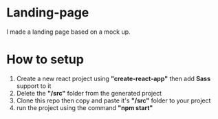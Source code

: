 # Landing-page
I made a landing page based on a mock up.
# How to setup
<ol>
<li>Create a new react project using <strong>"create-react-app"</strong> then add <strong>Sass</strong>  support to it</li>
<li>Delete the <strong>"/src"</strong> folder from the generated project</li>
<li>Clone this repo then copy and paste it's <strong>"/src"</strong>  folder to your project</li>
<li>run the project using the command <strong> "npm start"</strong> </li>
  </ol>


